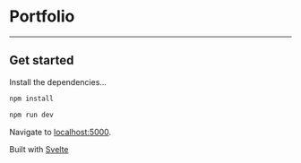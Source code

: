 # Portfolio
---

## Get started

Install the dependencies...

```bash
npm install

npm run dev
```

Navigate to [localhost:5000](http://localhost:5000).

Built with [Svelte](https://svelte.dev)